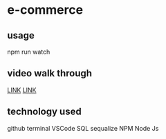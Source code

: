 # e-commerce

## usage

npm run watch

## video walk through

[LINK](https://drive.google.com/file/d/1e2NLc6_AI8Pnz33Iy9RI5MswJQR81Q00/view)
[LINK](https://drive.google.com/file/d/1-fEjUSM833HQ6HXNu9hEot0hBXkyyWj9/view)

## technology used

github terminal VSCode SQL sequalize NPM Node Js

